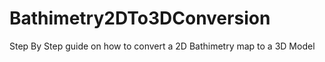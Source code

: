 # Bathimetry2DTo3DConversion
Step By Step guide on how to convert a 2D Bathimetry map to a 3D Model
